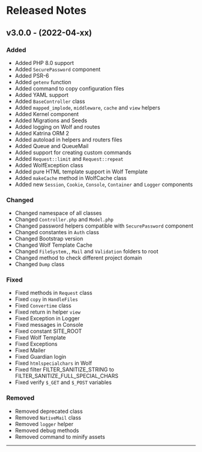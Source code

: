 # Released Notes

## v3.0.0 - (2022-04-xx)

### Added

- Added PHP 8.0 support
- Added `SecurePassword` component
- Added PSR-6
- Added `getenv` function
- Added command to copy configuration files
- Added YAML support
- Added `BaseController` class
- Added `mapped_implode`, `middleware`, `cache` and `view` helpers
- Added Kernel component
- Added Migrations and Seeds
- Added logging on Wolf and routes
- Added Katrina ORM 2
- Added autoload in helpers and routers files
- Added Queue and QueueMail
- Added support for creating custom commands
- Added `Request::limit` and `Request::repeat`
- Added WolfException class
- Added pure HTML template support in Wolf Template
- Added `makeCache` method in WolfCache class
- Added new `Session`, `Cookie`, `Console`, `Container` and `Logger` components

### Changed

- Changed namespace of all classes
- Changed `Controller.php` and `Model.php`
- Changed password helpers compatible with `SecurePassword` component
- Changed constantes in `Auth` class
- Changed Bootstrap version
- Changed Wolf Template Cache
- Changed `FileSystem,`, `Mail` and `Validation` folders to root
- Changed method to check different project domain
- Changed `Dump` class

### Fixed

- Fixed methods in `Request` class
- Fixed `copy` in `HandleFiles`
- Fixed `Convertime` class
- Fixed return in helper `view`
- Fixed Exception in Logger
- Fixed messages in Console
- Fixed constant SITE_ROOT
- Fixed Wolf Template
- Fixed Exceptions
- Fixed Mailer
- Fixed Guardian login
- Fixed `htmlspecialchars` in Wolf
- Fixed filter FILTER_SANITIZE_STRING to FILTER_SANITIZE_FULL_SPECIAL_CHARS
- Fixed verify `$_GET` and `$_POST` variables

### Removed

- Removed deprecated class
- Removed `NativeMail` class
- Removed `logger` helper
- Removed debug methods
- Removed command to minify assets
--------------------------------------------------------------------------